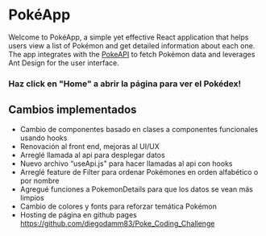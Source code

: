 # PokéApp

Welcome to PokéApp, a simple yet effective React application that helps users view a list of Pokémon and get detailed information about each one. The app integrates with the [PokeAPI](https://pokeapi.co/) to fetch Pokémon data and leverages Ant Design for the user interface.

### Haz click en "Home" a abrir la página para ver el Pokédex!
## Cambios implementados
- Cambio de componentes basado en clases a componentes funcionales usando hooks
- Renovación al front end, mejoras al UI/UX
- Arreglé llamada al api para desplegar datos
- Nuevo archivo “useApi.js" para hacer llamadas al api con hooks
- Arreglé feature de Filter para ordenar Pokémones en orden alfabético o por nombre
- Agregué funciones a PokemonDetails para que los datos se vean más limpios
- Cambio de colores y fonts para reforzar temática Pokémon
- Hosting de página en github pages https://github.com/diegodamm83/Poke_Coding_Challenge
